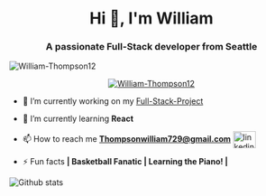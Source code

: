 <h1 align="center">Hi 👋, I'm William</h1>
<h3 align="center">A passionate Full-Stack developer from Seattle</h3>

<p align="left"> <img src="https://komarev.com/ghpvc/?username=nathannosudoWilliam-Thompson12&label=Profile%20views&color=0e75b6&style=flat" alt="William-Thompson12" /> </p>

<p align="center"> <a href="https://github.com/ryo-ma/github-profile-trophy"><img src="https://github-profile-trophy.vercel.app/?username=William-Thompson12" alt="William-Thompson12" /></a> </p>

- 🔭 I’m currently working on my <a href="https://github.com/William-Thompson12/Full-Stack-Budget" target="blank">Full-Stack-Project</a>

- 🌱 I’m currently learning **React**

- 📫 How to reach me **Thompsonwilliam729@gmail.com** <a href="https://www.linkedin.com/in/william-thompson-04046a1a0/" target="blank"><img align="center" src="https://cdn.jsdelivr.net/npm/simple-icons@3.0.1/icons/linkedin.svg" alt="linkedin username" height="30" width="40" /></a>
</p>

- ⚡ Fun facts **| Basketball Fanatic | Learning the Piano! |**

![Github stats](https://github-readme-stats.vercel.app/api?username=William-Thompson12)

